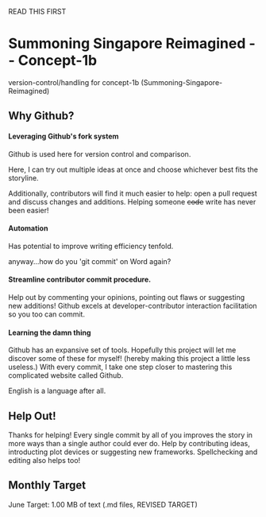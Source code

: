 READ THIS FIRST
# Summoning Singapore Reimagined -- Concept-1b
version-control/handling for concept-1b (Summoning-Singapore-Reimagined)




## Why Github?

#### Leveraging Github's fork system 

Github is used here for version control and comparison.

Here, I can try out multiple ideas at once and choose whichever best fits the storyline. 

Additionally, contributors will find it much easier to help: open a pull request and discuss changes and additions. Helping someone ~~code~~ write has never been easier!

#### Automation

Has potential to improve writing efficiency tenfold. 

anyway...how do you 'git commit' on Word again?

#### Streamline contributor commit procedure.
Help out by commenting your opinions, pointing out flaws or suggesting new additions! Github excels at developer-contributor interaction facilitation so you too can commit. 

#### Learning the damn thing

Github has an expansive set of tools. Hopefully this project will let me discover some of these for myself! (hereby making this project a little less useless.) With every commit, I take one step closer to mastering this complicated website called Github.

English is a language after all.
 
## Help Out!

Thanks for helping! Every single commit by all of you improves the story in more ways than a single author could ever do. Help by contributing ideas, introducting plot devices or suggesting new frameworks. Spellchecking and editing also helps too!

## Monthly Target
June Target: 1.00 MB of text (.md files, REVISED TARGET) 
